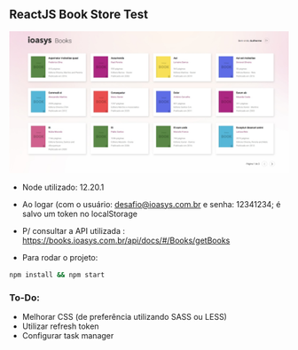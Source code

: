## ReactJS Book Store Test

![](print.jpg)

* Node utilizado: 12.20.1

* Ao logar (com o usuário: desafio@ioasys.com.br e senha: 12341234; é salvo um token no localStorage
* P/ consultar a API utilizada : https://books.ioasys.com.br/api/docs/#/Books/getBooks


* Para rodar o projeto:
```sh
npm install && npm start
```







### To-Do:
* Melhorar CSS (de preferência utilizando SASS ou LESS)
* Utilizar refresh token
* Configurar task manager
